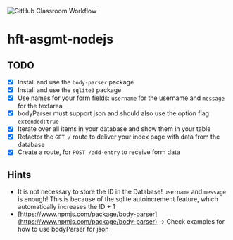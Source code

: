 ![GitHub Classroom Workflow](https://github.com/hft-stuttgart-ipr/hft-asgmt-git-Anime-is-real/workflows/GitHub%20Classroom%20Workflow/badge.svg)
# hft-asgmt-nodejs

## TODO
  - [x] Install and use the `body-parser` package
  - [x] Install and use the `sqlite3` package
  - [x] Use names for your form fields: `username` for the username and `message` for the textarea
  - [x] bodyParser must support json and should also use the option flag `extended:true`
  - [x] Iterate over all items in your database and show them in your table
  - [x] Refactor the `GET /` route to deliver your index page with data from the database
  - [x] Create a route, for `POST /add-entry` to receive form data

## Hints
 - It is not necessary to store the ID in the Database! `username` and `message` is enough! This is because of the sqlite autoincrement feature, which automatically increases the ID + 1
 - [https://www.npmjs.com/package/body-parser](https://www.npmjs.com/package/body-parser) -> Check examples for how to use bodyParser for json
 